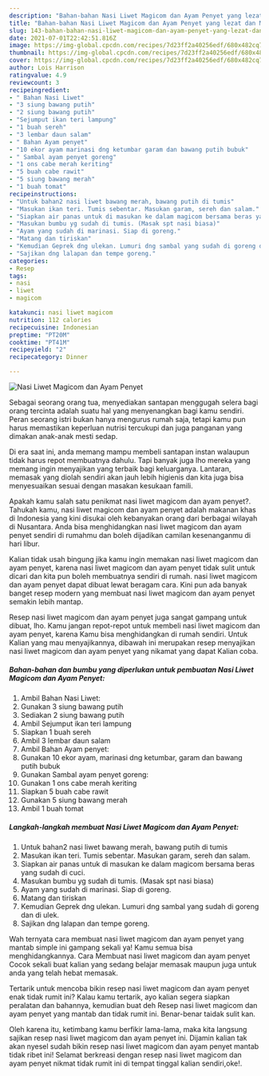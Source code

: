 ```yaml
---
description: "Bahan-bahan Nasi Liwet Magicom dan Ayam Penyet yang lezat dan Mudah Dibuat"
title: "Bahan-bahan Nasi Liwet Magicom dan Ayam Penyet yang lezat dan Mudah Dibuat"
slug: 143-bahan-bahan-nasi-liwet-magicom-dan-ayam-penyet-yang-lezat-dan-mudah-dibuat
date: 2021-07-01T22:42:51.816Z
image: https://img-global.cpcdn.com/recipes/7d23ff2a40256edf/680x482cq70/nasi-liwet-magicom-dan-ayam-penyet-foto-resep-utama.jpg
thumbnail: https://img-global.cpcdn.com/recipes/7d23ff2a40256edf/680x482cq70/nasi-liwet-magicom-dan-ayam-penyet-foto-resep-utama.jpg
cover: https://img-global.cpcdn.com/recipes/7d23ff2a40256edf/680x482cq70/nasi-liwet-magicom-dan-ayam-penyet-foto-resep-utama.jpg
author: Lois Harrison
ratingvalue: 4.9
reviewcount: 3
recipeingredient:
- " Bahan Nasi Liwet"
- "3 siung bawang putih"
- "2 siung bawang putih"
- "Sejumput ikan teri lampung"
- "1 buah sereh"
- "3 lembar daun salam"
- " Bahan Ayam penyet"
- "10 ekor ayam marinasi dng ketumbar garam dan bawang putih bubuk"
- " Sambal ayam penyet goreng"
- "1 ons cabe merah keriting"
- "5 buah cabe rawit"
- "5 siung bawang merah"
- "1 buah tomat"
recipeinstructions:
- "Untuk bahan2 nasi liwet bawang merah, bawang putih di tumis"
- "Masukan ikan teri. Tumis sebentar. Masukan garam, sereh dan salam."
- "Siapkan air panas untuk di masukan ke dalam magicom bersama beras yang sudah di cuci."
- "Masukan bumbu yg sudah di tumis. (Masak spt nasi biasa)"
- "Ayam yang sudah di marinasi. Siap di goreng."
- "Matang dan tiriskan"
- "Kemudian Geprek dng ulekan. Lumuri dng sambal yang sudah di goreng dan di ulek."
- "Sajikan dng lalapan dan tempe goreng."
categories:
- Resep
tags:
- nasi
- liwet
- magicom

katakunci: nasi liwet magicom 
nutrition: 112 calories
recipecuisine: Indonesian
preptime: "PT20M"
cooktime: "PT41M"
recipeyield: "2"
recipecategory: Dinner

---
```



![Nasi Liwet Magicom dan Ayam Penyet](https://img-global.cpcdn.com/recipes/7d23ff2a40256edf/680x482cq70/nasi-liwet-magicom-dan-ayam-penyet-foto-resep-utama.jpg)

Sebagai seorang orang tua, menyediakan santapan menggugah selera bagi orang tercinta adalah suatu hal yang menyenangkan bagi kamu sendiri. Peran seorang istri bukan hanya mengurus rumah saja, tetapi kamu pun harus memastikan keperluan nutrisi tercukupi dan juga panganan yang dimakan anak-anak mesti sedap.

Di era  saat ini, anda memang mampu membeli santapan instan walaupun tidak harus repot membuatnya dahulu. Tapi banyak juga lho mereka yang memang ingin menyajikan yang terbaik bagi keluarganya. Lantaran, memasak yang diolah sendiri akan jauh lebih higienis dan kita juga bisa menyesuaikan sesuai dengan masakan kesukaan famili. 



Apakah kamu salah satu penikmat nasi liwet magicom dan ayam penyet?. Tahukah kamu, nasi liwet magicom dan ayam penyet adalah makanan khas di Indonesia yang kini disukai oleh kebanyakan orang dari berbagai wilayah di Nusantara. Anda bisa menghidangkan nasi liwet magicom dan ayam penyet sendiri di rumahmu dan boleh dijadikan camilan kesenanganmu di hari libur.

Kalian tidak usah bingung jika kamu ingin memakan nasi liwet magicom dan ayam penyet, karena nasi liwet magicom dan ayam penyet tidak sulit untuk dicari dan kita pun boleh membuatnya sendiri di rumah. nasi liwet magicom dan ayam penyet dapat dibuat lewat beragam cara. Kini pun ada banyak banget resep modern yang membuat nasi liwet magicom dan ayam penyet semakin lebih mantap.

Resep nasi liwet magicom dan ayam penyet juga sangat gampang untuk dibuat, lho. Kamu jangan repot-repot untuk membeli nasi liwet magicom dan ayam penyet, karena Kamu bisa menghidangkan di rumah sendiri. Untuk Kalian yang mau menyajikannya, dibawah ini merupakan resep menyajikan nasi liwet magicom dan ayam penyet yang nikamat yang dapat Kalian coba.

<!--inarticleads1-->

##### Bahan-bahan dan bumbu yang diperlukan untuk pembuatan Nasi Liwet Magicom dan Ayam Penyet:

1. Ambil  Bahan Nasi Liwet:
1. Gunakan 3 siung bawang putih
1. Sediakan 2 siung bawang putih
1. Ambil Sejumput ikan teri lampung
1. Siapkan 1 buah sereh
1. Ambil 3 lembar daun salam
1. Ambil  Bahan Ayam penyet:
1. Gunakan 10 ekor ayam, marinasi dng ketumbar, garam dan bawang putih bubuk
1. Gunakan  Sambal ayam penyet goreng:
1. Gunakan 1 ons cabe merah keriting
1. Siapkan 5 buah cabe rawit
1. Gunakan 5 siung bawang merah
1. Ambil 1 buah tomat




<!--inarticleads2-->

##### Langkah-langkah membuat Nasi Liwet Magicom dan Ayam Penyet:

1. Untuk bahan2 nasi liwet bawang merah, bawang putih di tumis
1. Masukan ikan teri. Tumis sebentar. Masukan garam, sereh dan salam.
1. Siapkan air panas untuk di masukan ke dalam magicom bersama beras yang sudah di cuci.
1. Masukan bumbu yg sudah di tumis. (Masak spt nasi biasa)
1. Ayam yang sudah di marinasi. Siap di goreng.
1. Matang dan tiriskan
1. Kemudian Geprek dng ulekan. Lumuri dng sambal yang sudah di goreng dan di ulek.
1. Sajikan dng lalapan dan tempe goreng.




Wah ternyata cara membuat nasi liwet magicom dan ayam penyet yang mantab simple ini gampang sekali ya! Kamu semua bisa menghidangkannya. Cara Membuat nasi liwet magicom dan ayam penyet Cocok sekali buat kalian yang sedang belajar memasak maupun juga untuk anda yang telah hebat memasak.

Tertarik untuk mencoba bikin resep nasi liwet magicom dan ayam penyet enak tidak rumit ini? Kalau kamu tertarik, ayo kalian segera siapkan peralatan dan bahannya, kemudian buat deh Resep nasi liwet magicom dan ayam penyet yang mantab dan tidak rumit ini. Benar-benar taidak sulit kan. 

Oleh karena itu, ketimbang kamu berfikir lama-lama, maka kita langsung sajikan resep nasi liwet magicom dan ayam penyet ini. Dijamin kalian tak akan nyesel sudah bikin resep nasi liwet magicom dan ayam penyet mantab tidak ribet ini! Selamat berkreasi dengan resep nasi liwet magicom dan ayam penyet nikmat tidak rumit ini di tempat tinggal kalian sendiri,oke!.

